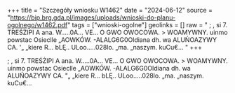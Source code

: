 +++
title = "Szczegóły wniosku W1462"
date = "2024-06-12"
source = "https://bip.brg.gda.pl/images/uploads/wnioski-do-planu-ogolnego/w1462.pdf"
tags = ["wnioski-ogolne"]
geolinks = []
raw = " ; , si 7. TREŚŻIPI A ana. W.....0A... VE... O GWO OWOCOWA. > WOAMYWNY.  uinmo powstac Osieclle „AOWKÓW. -ALALG6G0Oldiana dh. wa ALUŃOAZYWY CA. '„ „kiere R... bLĘ.. ULoo.....028lo. „ma. „naszym. kuCu€... "
+++

 ; , si
7. TREŚŻIPI A ana. W.....0A... VE... O GWO
OWOCOWA. > WOAMYWNY.  uinmo powstac Osieclle
„AOWKÓW. -ALALG6G0Oldiana dh. wa ALUŃOAZYWY CA. "„
„kiere R... bLĘ.. ULoo.....028lo. „ma. „naszym. kuCu€...




